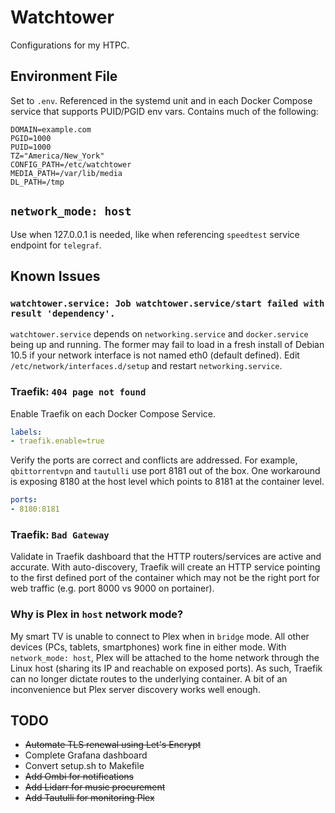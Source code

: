 # Watchtower

Configurations for my HTPC.

## Environment File

Set to `.env`. Referenced in the systemd unit and in each Docker Compose service that supports PUID/PGID env vars. Contains much of the following:

```
DOMAIN=example.com
PGID=1000
PUID=1000
TZ="America/New_York"
CONFIG_PATH=/etc/watchtower
MEDIA_PATH=/var/lib/media
DL_PATH=/tmp
```

## `network_mode: host`
Use when 127.0.0.1 is needed, like when referencing `speedtest` service endpoint for `telegraf`.

## Known Issues

### `watchtower.service: Job watchtower.service/start failed with result 'dependency'.`
`watchtower.service` depends on `networking.service` and `docker.service` being up and running. The former may fail to load in a fresh install of Debian 10.5 if your network interface is not named eth0 (default defined). Edit `/etc/network/interfaces.d/setup` and restart `networking.service`.

### Traefik: `404 page not found`
Enable Traefik on each Docker Compose Service.

```yaml
labels:
- traefik.enable=true
```

Verify the ports are correct and conflicts are addressed. For example, `qbittorrentvpn` and `tautulli` use port 8181 out of the box. One workaround is exposing 8180 at the host level which points to 8181 at the container level.

```yaml
ports:
- 8180:8181
```

### Traefik: `Bad Gateway`
Validate in Traefik dashboard that the HTTP routers/services are active and accurate. With auto-discovery, Traefik will create an HTTP service pointing to the first defined port of the container which may not be the right port for web traffic (e.g. port 8000 vs 9000 on portainer).

### Why is Plex in `host` network mode?
My smart TV is unable to connect to Plex when in `bridge` mode. All other devices (PCs, tablets, smartphones) work fine in either mode. With `network_mode: host`, Plex will be attached to the home network through the Linux host (sharing its IP and reachable on exposed ports). As such, Traefik can no longer dictate routes to the underlying container. A bit of an inconvenience but Plex server discovery works well enough.

## TODO

* ~~Automate TLS renewal using Let's Encrypt~~
* Complete Grafana dashboard
* Convert setup.sh to Makefile
* ~~Add Ombi for notifications~~
* ~~Add Lidarr for music procurement~~
* ~~Add Tautulli for monitoring Plex~~
